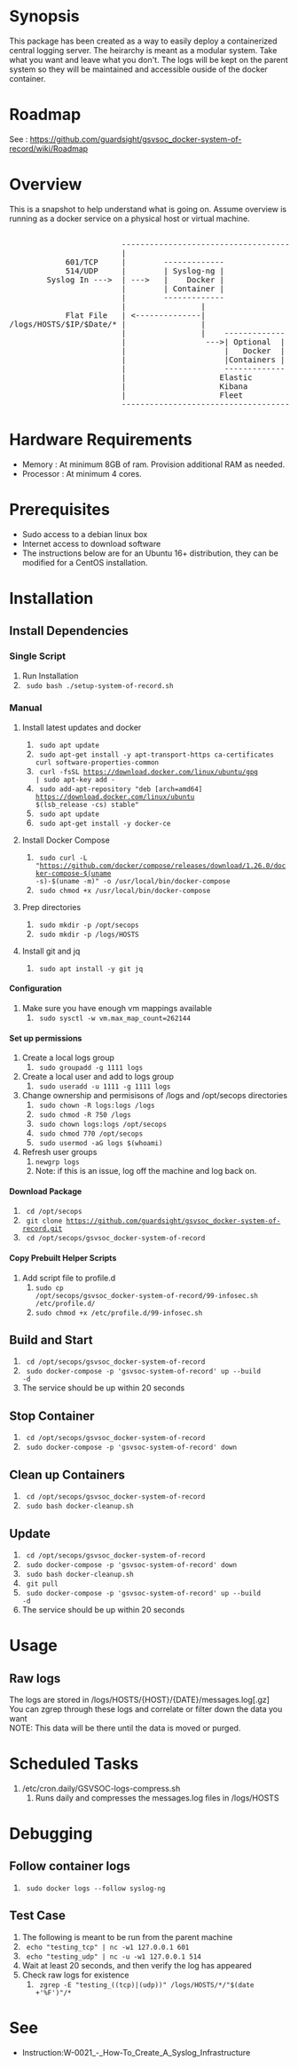# Synopsis
This package has been created as a way to easily deploy a containerized central logging server. The heirarchy is meant as a modular system. Take what you want and leave what you don't. The logs will be kept on the parent system so they will be maintained and accessible ouside of the docker container.

# Roadmap
See : https://github.com/guardsight/gsvsoc_docker-system-of-record/wiki/Roadmap

# Overview
<p> This is a snapshot to help understand what is going on.
Assume overview is running as a docker service on a physical host or virtual machine.
</p>
<pre>	
                        ------------------------------------------
                        |                                        |
            601/TCP     |        -------------                   |
            514/UDP     |        | Syslog-ng |                   |
        Syslog In --->  | --->   |    Docker |                   |
                        |        | Container |                   |
                        |        -------------                   |
                        |                |                       |
            Flat File   | <--------------|                       |
/logs/HOSTS/$IP/$Date/* |                |                       |
                        |                |    -------------      |
                        |                 --->| Optional  |      | Optional Access Calls
                        |                     |   Docker  |      | <-------
                        |                     |Containers |      |
                        |                     -------------      |
                        |                    Elastic             |
                        |                    Kibana              |
                        |                    Fleet               |
                        ------------------------------------------
</pre>


# Hardware Requirements
* Memory : At minimum 8GB of ram. Provision additional RAM as needed.
* Processor : At minimum 4 cores.

# Prerequisites
* Sudo access to a debian linux box
* Internet access to download software
* The instructions below are for an Ubuntu 16+ distribution, they can be modified for a CentOS installation.

# Installation

## Install Dependencies
### Single Script
1. Run Installation
1. <code> sudo bash ./setup-system-of-record.sh </code>

### Manual
1. Install latest updates and docker
	1. <code> sudo apt update </code>
	1. <code> sudo apt-get install -y apt-transport-https ca-certificates curl software-properties-common </code>
	1. <code> curl -fsSL https://download.docker.com/linux/ubuntu/gpg | sudo apt-key add - </code>
	1. <code> sudo add-apt-repository "deb [arch=amd64] https://download.docker.com/linux/ubuntu $(lsb_release -cs) stable"</code>
	1. <code> sudo apt update </code>
	1. <code> sudo apt-get install -y docker-ce </code>
1. Install Docker Compose
	1. <code> sudo curl -L "https://github.com/docker/compose/releases/download/1.26.0/docker-compose-$(uname -s)-$(uname -m)" -o /usr/local/bin/docker-compose </code>
	1. <code> sudo chmod +x /usr/local/bin/docker-compose </code>
1. Prep directories
	1. <code> sudo mkdir -p /opt/secops </code>
	1. <code> sudo mkdir -p /logs/HOSTS </code>

1. Install git and jq
	1. <code> sudo apt install -y git jq </code>

#### Configuration
1. Make sure you have enough vm mappings available
	1. <code> sudo sysctl -w vm.max_map_count=262144</code>

#### Set up permissions
1. Create a local logs group
	1. <code> sudo groupadd -g 1111 logs </code>
1. Create a local user and add to logs group
	1. <code> sudo useradd -u 1111 -g 1111 logs </code>
1. Change ownership and permisisons of /logs and /opt/secops directories
	1. <code> sudo chown -R logs:logs /logs </code>
	1. <code> sudo chmod -R 750 /logs </code>
	1. <code> sudo chown logs:logs /opt/secops </code>
	1. <code> sudo chmod 770 /opt/secops </code>
	1. <code> sudo usermod -aG logs $(whoami)</code>
1. Refresh user groups
	1. <code>newgrp logs</code>
	1. Note: if this is an issue, log off the machine and log back on.

#### Download Package
1. <code> cd /opt/secops </code>
1. <code> git clone https://github.com/guardsight/gsvsoc_docker-system-of-record.git </code>
1. <code> cd /opt/secops/gsvsoc_docker-system-of-record </code>

#### Copy Prebuilt Helper Scripts
1. Add script file to profile.d
	1. <code>sudo cp /opt/secops/gsvsoc_docker-system-of-record/99-infosec.sh /etc/profile.d/</code>
	1. <code>sudo chmod +x /etc/profile.d/99-infosec.sh</code>

## Build and Start
1. <code> cd /opt/secops/gsvsoc_docker-system-of-record </code>
1. <code> sudo docker-compose -p 'gsvsoc-system-of-record' up --build -d </code>
1. The service should be up within 20 seconds

## Stop Container
1. <code> cd /opt/secops/gsvsoc_docker-system-of-record </code>
1. <code> sudo docker-compose -p 'gsvsoc-system-of-record' down </code>

## Clean up Containers
1. <code> cd /opt/secops/gsvsoc_docker-system-of-record </code>
1. <code> sudo bash docker-cleanup.sh </code>

## Update
1. <code> cd /opt/secops/gsvsoc_docker-system-of-record </code>
1. <code> sudo docker-compose -p 'gsvsoc-system-of-record' down </code>
1. <code> sudo bash docker-cleanup.sh </code>
1. <code> git pull </code>
1. <code> sudo docker-compose -p 'gsvsoc-system-of-record' up --build -d </code>
1. The service should be up within 20 seconds

# Usage

## Raw logs
<p> The logs are stored in /logs/HOSTS/{HOST}/{DATE}/messages.log[.gz]<br>
You can zgrep through these logs and correlate or filter down the data you want<br>
NOTE: This data will be there until the data is moved or purged.
</p>


# Scheduled Tasks
1. /etc/cron.daily/GSVSOC-logs-compress.sh
	1. Runs daily and compresses the messages.log files in /logs/HOSTS

# Debugging
## Follow container logs
1. <code> sudo docker logs --follow syslog-ng</code>

## Test Case
1. The following is meant to be run from the parent machine
1. <code> echo "testing_tcp"  | nc -w1 127.0.0.1 601  </code>
1. <code> echo "testing_udp" | nc -u -w1 127.0.0.1 514 </code>
1. Wait at least 20 seconds, and then verify the log has appeared
1. Check raw logs for existence
	1. <code> zgrep -E "testing_((tcp)|(udp))" /logs/HOSTS/\*/"$(date +'%F')"/\* </code>

# See
* Instruction:W-0021_-_How-To_Create_A_Syslog_Infrastructure
